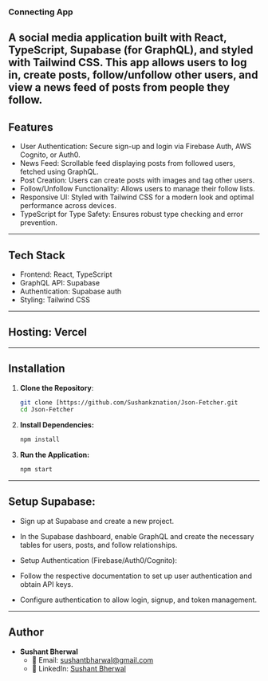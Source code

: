 ### Connecting App
A social media application built with React, TypeScript, Supabase (for GraphQL), and styled with Tailwind CSS. This app allows users to log in, create posts, follow/unfollow other users, and view a news feed of posts from people they follow.
---

## Features
- User Authentication: Secure sign-up and login via Firebase Auth, AWS Cognito, or Auth0.
- News Feed: Scrollable feed displaying posts from followed users, fetched using GraphQL.
- Post Creation: Users can create posts with images and tag other users.
- Follow/Unfollow Functionality: Allows users to manage their follow lists.
- Responsive UI: Styled with Tailwind CSS for a modern look and optimal performance across devices.
- TypeScript for Type Safety: Ensures robust type checking and error prevention.
---
## Tech Stack
- Frontend: React, TypeScript
- GraphQL API: Supabase
- Authentication: Supabase auth
- Styling: Tailwind CSS
---
## Hosting: Vercel
---
## Installation

1. **Clone the Repository**:
   ```bash
   git clone [https://github.com/Sushankznation/Json-Fetcher.git
   cd Json-Fetcher
2. **Install Dependencies:**
   ```bash 
   npm install
3. **Run the Application:**
   ```bash 
   npm start
---
## Setup Supabase:

- Sign up at Supabase and create a new project.
- In the Supabase dashboard, enable GraphQL and create the necessary tables for users, posts, and follow relationships.
- Setup Authentication (Firebase/Auth0/Cognito):

- Follow the respective documentation to set up user authentication and obtain API keys.
- Configure authentication to allow login, signup, and token management.
---
## Author

- **Sushant Bherwal**
  - 📧 Email: [sushantbharwal@gmail.com](mailto:sushantbharwal@gmail.com)
  - 💼 LinkedIn: [Sushant Bherwal](https://www.linkedin.com/in/sushantbherwal/)
